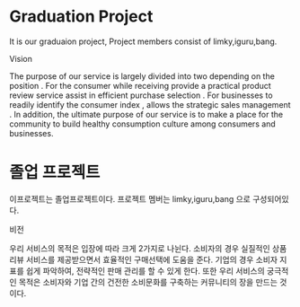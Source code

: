 # Graduation Project
It is our graduaion project, Project members consist of limky,iguru,bang.

Vision

The purpose of our service is largely divided into two depending on the position .
For the consumer while receiving provide a practical product review service assist in efficient purchase selection . For businesses to readily identify the consumer index , allows the strategic sales management . In addition, the ultimate purpose of our service is to make a place for the community to build healthy consumption culture among consumers and businesses.

# 졸업 프로젝트
이프로젝트는 졸업프로젝트이다. 프로젝트 멤버는 limky,iguru,bang 으로 구성되어있다.

비전

우리 서비스의 목적은 입장에 따라 크게 2가지로 나뉜다. 
소비자의 경우 실질적인 상품 리뷰 서비스를 제공받으면서 효율적인 구매선택에 도움을 준다. 기업의 경우 소비자 지표를 쉽게 파악하여, 전략적인 판매 관리를 할 수 있게 한다. 또한 우리 서비스의 궁극적인 목적은 소비자와 기업 간의 건전한 소비문화를 구축하는 커뮤니티의 장을 만드는 것이다.
